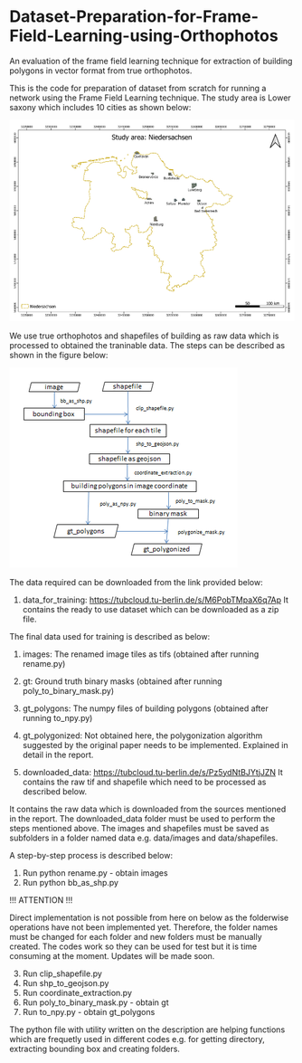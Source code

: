 # Dataset-Preparation-for-Frame-Field-Learning-using-Orthophotos
An evaluation of the frame field learning technique for extraction of building polygons in vector format from true orthophotos.

This is the code for preparation of dataset from scratch for running a network using the Frame Field Learning technique. The study area is Lower saxony which includes 10 cities as shown below:

![alt text](images/study_area_niedersachsen.png)

We use true orthophotos and shapefiles of building as raw data which is processed to obtained the traninable data. The steps can be described as shown in the figure below:

![alt text](images/flow_data.png)

The data required can be downloaded from the link provided below:

1. data_for_training: https://tubcloud.tu-berlin.de/s/M6PobTMpaX6q7Ap
It contains the ready to use dataset which can be downloaded as a zip file.

The final data used for training is described as below:

1. images: The renamed image tiles as tifs (obtained after running rename.py)
2. gt: Ground truth binary masks (obtained after running poly_to_binary_mask.py)
3. gt_polygons: The numpy files of building polygons (obtained after running to_npy.py)
4. gt_polygonized: Not obtained here, the polygonization algorithm suggested by the original paper needs to be implemented. Explained in detail in the report.


2. downloaded_data: https://tubcloud.tu-berlin.de/s/Pz5ydNtBJYtjJZN
It contains the raw tif and shapefile which need to be processed as described below.

It contains the raw data which is downloaded from the sources mentioned in the report. The downloaded_data folder must be used to perform the steps mentioned above. The images and shapefiles must be saved as subfolders in a folder named data e.g. data/images and data/shapefiles.

A step-by-step process is described below:

1. Run python rename.py - obtain images
2. Run python bb_as_shp.py

!!! ATTENTION !!! 

Direct implementation is not possible from here on below as the folderwise operations have not been implemented yet. Therefore, the folder names must be changed for each folder and new folders must be manually created. The codes work so they can be used for test but it is time consuming at the moment. Updates will be made soon.

3. Run clip_shapefile.py
4. Run shp_to_geojson.py
5. Run coordinate_extraction.py
6. Run poly_to_binary_mask.py - obtain gt
7. Run to_npy.py - obtain gt_polygons

The python file with utility written on the description are helping functions which are frequetly used in different codes e.g. for getting directory, extracting bounding box and creating folders.

